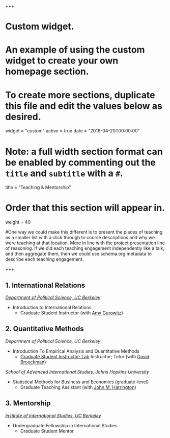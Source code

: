 +++
# Custom widget.
# An example of using the custom widget to create your own homepage section.
# To create more sections, duplicate this file and edit the values below as desired.
widget = "custom"
active = true
date = "2016-04-20T00:00:00"

# Note: a full width section format can be enabled by commenting out the `title` and `subtitle` with a `#`.
title = "Teaching & Mentorship"


# Order that this section will appear in.
weight = 40

#One way we could make this different is to present the places of teaching as a smaller list with a click through to course descriptions and why we were teaching at that location. More in line with the project presentation line of reasoning. If we did each teaching engagement independently like a talk, and then aggregate them, then we could use schema.org metadata to describe each teaching engagement.

+++
<h2>1. International Relations</h2>

_[Department of Political Science, UC Berkeley](https://polisci.berkeley.edu/node/3335)_

<ul>
  <li>Introduction to International Relations
    <ul>
      <li>Graduate Student Instructor (with <a href="https://polisci.berkeley.edu/people/person/amy-gurowitz">Amy Gurowitz</a>)</li>
    </ul>
  </li>
</ul>


<h2>2. Quantitative Methods</h2>

_Department of Political Science, UC Berkeley_

<ul>
  <li>Introduction To Empirical Analysis and Quantitative Methods <a href="https://polisci.berkeley.edu/course/introduction-empirical-analysis-and-quantitative-methods-32"</a>
    <ul>
      <li>Graduate Student Instructor; <a href="https://github.com/florenceyuelin/PS3-Section-Lab">Lab</a> Instructor; Tutor (with <a href="https://polisci.berkeley.edu/people/person/david-edward-broockman">David Broockman</a>)</li>
<!-- <li> Course evaluation: <a href="/files/eval3.pdf">Section 1</a>  <a href="/files/eval4.pdf"> 2</a></li> --> 
    </ul>
  </li>
</ul>

_School of Advanced International Studies, Johns Hopkins University_

<ul>
  <li>Statistical Methods for Business and Economics (graduate-level)
    <ul>
      <li>Graduate Teaching Assistant (with <a href="https://sais.jhu.edu/users/jharrin1">John M. Harrington</a>)</li>
    </ul>
  </li>
</ul>


<h2>3. Mentorship</h2>

_[Institute of International Studies, UC Berkeley](https://iis.berkeley.edu/fellowships-grants/undergraduate-fellowship-international-studies)_

<ul>
  <li>Undergraduate Fellowship in International Studies
    <ul>
      <li>Graduate Student Mentor</li>
    </ul>
  </li>
</ul>
